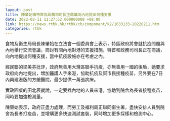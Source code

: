 ```yaml
---
layout: post
title: 陳肇始稱特首及政務司司長正商議向內地提出何種支援
date: 2022-02-11 11:27:52.000000000 +08:00
link: https://news.rthk.hk/rthk/ch/component/k2/1633133-20220211.htm
categories: rthk
---
```


食物及衞生局局長陳肇始在立法會一個委員會上表示，特區政府將會就抗疫問題與內地舉行交流會議，商討有關內地對港的支援措施，特首和政務司司長正在商議，向內地提出何種支援，當中抗疫設施亦在考慮之內。

經民聯的梁美芬批評，政府無善用大灣區聯手抗疫，亦無善用一國的後盾，她要求政府向內地提出，增加醫護人手來港，協助抗疫及幫市民接種疫苗，另外要在7日內興建港版的方艙醫院，最少提供一萬張病床。

實政圓桌的田北辰就說，一定要找內地的人員來港，協助到院舍為長者接種疫苗，同時要加強檢測量。

陳肇始表示，政府正盡力處理，而勞工及福利局正聯同衞生署，盡快安排人員到院舍為長者打疫苗，並增購更多快速測試套裝，同時增加更多採樣和檢測中心。
